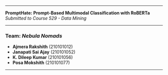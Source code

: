 

---

**PromptHate: Prompt-Based Multimodal Classification with RoBERTa**  
*Submitted to Course 529 - Data Mining*

---

### Team: *Nebula Nomads*

- **Ajmera Rakshith** (210101012)
- **Janapati Sai Ajay** (210101052)
- **K. Dileep Kumar** (210101056)
- **Posa Mokshith** (210101077)

---
